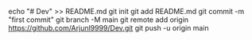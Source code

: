 echo "# Dev" >> README.md
git init
git add README.md
git commit -m "first commit"
git branch -M main
git remote add origin https://github.com/Arjunl9999/Dev.git
git push -u origin main
